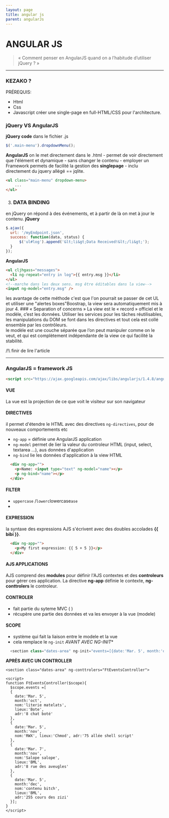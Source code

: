 ```yaml
---
layout: page
title: angular js
parent: angularJs
---
```

# ANGULAR JS
>« Comment penser en AngularJS quand on a l’habitude d’utiliser jQuery ? »

-----

### KEZAKO ?
  PRÉREQUIS:
   - Html
   - Css
   - Javascript
  créer une single-page en full-HTML/CSS pour l'architecture.
### jQuery VS AngularJS
  **jQuery code**
  dans le fichier .js
  ```javascript
  $('.main-menu').dropdownMenu();
  ```
  **AngularJS**
  on le met directement dans le .html
    - permet de voir directement que l'élément et dynamique
    - sans changer le contenu
    - employer un Framework permets de facilité la gestion des **singlepage**
    - inclu directement du jquery allégé == jqlite.

  ```html
  <ul class="main-menu" dropdown-menu>
      ...
  </ul>
  ```
3. ### DATA BINDING
  en jQuery on répond à des événements, et à partir de là on met à jour le contenu.
  **jQuery**
  ```javascript
  $.ajax({
    url: '/myEndpoint.json',
    success: function(data, status) {
        $('ul#log').append('&lt;li&gt;Data Received!&lt;/li&gt;');
    }
  });
  ```
  **AngularJS**
  ```html
  <ul cljhgass="messages">
    <li ng-repeat="entry in log">{{ entry.msg }}</li>
  </ul>
  <!--marche dans les deux sens. msg être éditables dans la view-->
  <input ng-model="entry.msg" />

  ```
  les avantage de cette méthode c'est que l'on pourrait se passer de cet UL et utiliser une "alertes boxes"Boostrap,  la view sera automatiquement mis à jour
4. ### « Separation of concerns »
  La view est le « record » officiel et le modèle, c’est les données. Utiliser les services pour les tâches réutilisables, les manipulations du DOM se font dans les directives et tout cela est collé ensemble par les contrôleurs. </br>
  le modèle est une couche séparée que l’on peut manipuler comme on le veut, et qui est complètement indépendante de la view ce qui facilité la stabilité.

/!\ finir de lire l'article

----

### AngularJS = framework JS
  ```html
  <script src="https://ajax.googleapis.com/ajax/libs/angularjs/1.4.8/angular.min.js"></script>
  ```
#### VUE
La vue est la projection de ce que voit le visiteur sur son navigateur

#### DIRECTIVES
il permet d'étendre le HTML avec des directives ` ng-directives `, pour de nouveaux comportements etc
  - ` ng-app ` = définie une AngularJS application
  - ` ng-model ` permet de lier la valeur du controleur HTML (input, select, textarea ...), aus données d'application
  - ` ng-bind ` lie les données d'application à la view HTML
 
```html
  <div ng-app="">
 	<p>Name: <input type="text" ng-model="name"></p>
 	<p ng-bind="name"></p>
  </div>
  ```
#### FILTER
  - `uppercase` /`lowerc`lowercase`ase`
  -
#### EXPRESSION
  la syntaxe des expressions AJS s'écrivent avec des doubles accolades **{{ bibi }}**.
  
```html
  <div ng-app="">
 	<p>My first expression: {{ 5 + 5 }}</p>
  </div>
  ```
#### AJS APPLICATIONS
  AJS comprend des **modules** pour définir l'AJS contextes et  des **controleurs** pour gérer ces application.  La directive **ng-app** définie le contexte, **ng-conttrolers** le controleur.

#### CONTROLER
  - fait partie du syteme MVC ( )
  - récupère une partie des données et va les envoyer à la vue (modele)

#### SCOPE
  - système qui fait la liaison entre le modele et la vue
  - cela remplace le `ng-init`
  **AVANT* AVEC NG-INIT**
  ```javascript
    <section class="dates-area" ng-init="events=[{date:'Mar. 5', month:'oct', nom:'literie matelats', lieux:'Bote', adr:'8 chat boté'}, {date:'Mar. 5', month:'nov', nom:'RWX', lieux:'Chmod', adr:'75 allée shell script'}, {date:'Mar. 7', month:'nov', nom:'Salope salope', lieux:'BML', adr:'8 rue des aveugles'}, {date:'Mar. 5', month:'dec', nom:'contenu bitch', lieux:'BML', adr:'255 cours des zizi'}]">
  ```
**APRÈS AVEC UN CONTROLLER**
  ```angular2svgng
  <section class="dates-area" ng-conttrolers="FtEventsController">
  
<script>
  function FtEventsController($scope){
    $scope.events =[
    {
      date:'Mar. 5',
      month:'oct',
      nom:'literie matelats',
      lieux:'Bote',
      adr:'8 chat boté'
    },
    {
      date:'Mar. 5',
      month:'nov',
      nom:'RWX', lieux:'Chmod', adr:'75 allée shell script'
    },
    {
      date:'Mar. 7',
      month:'nov',
      nom:'Salope salope',
      lieux:'BML',
      adr:'8 rue des aveugles'
    },
    {
      date:'Mar. 5',
      month:'dec',
      nom:'contenu bitch',
      lieux:'BML',
      adr:'255 cours des zizi'
    }];
  }
  </script>
  ```